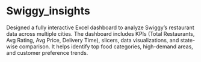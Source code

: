 # Swiggy_insights
Designed a fully interactive Excel dashboard to analyze Swiggy’s restaurant data across multiple cities. The dashboard includes KPIs (Total Restaurants, Avg Rating, Avg Price, Delivery Time), slicers, data visualizations, and state-wise comparison. It helps identify top food categories, high-demand areas, and customer preference trends.
